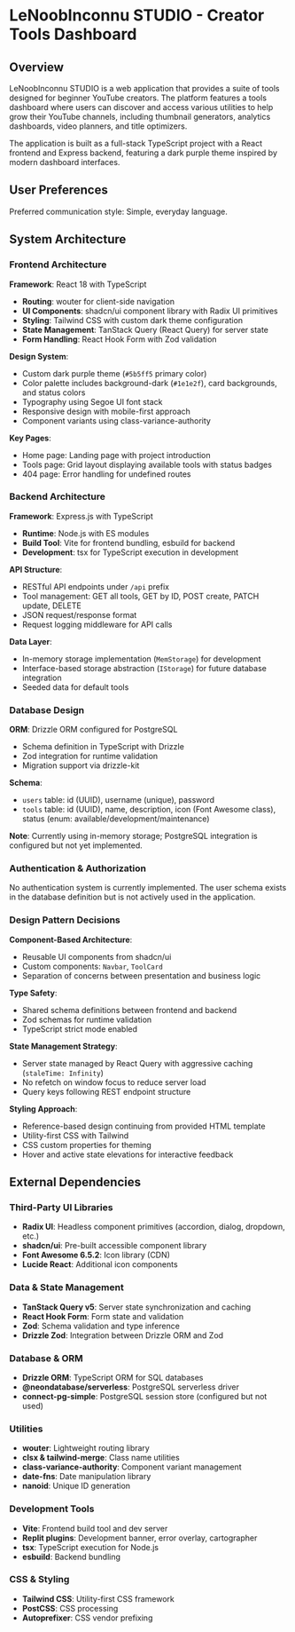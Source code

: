 # LeNoobInconnu STUDIO - Creator Tools Dashboard

## Overview

LeNoobInconnu STUDIO is a web application that provides a suite of tools designed for beginner YouTube creators. The platform features a tools dashboard where users can discover and access various utilities to help grow their YouTube channels, including thumbnail generators, analytics dashboards, video planners, and title optimizers.

The application is built as a full-stack TypeScript project with a React frontend and Express backend, featuring a dark purple theme inspired by modern dashboard interfaces.

## User Preferences

Preferred communication style: Simple, everyday language.

## System Architecture

### Frontend Architecture

**Framework**: React 18 with TypeScript
- **Routing**: wouter for client-side navigation
- **UI Components**: shadcn/ui component library with Radix UI primitives
- **Styling**: Tailwind CSS with custom dark theme configuration
- **State Management**: TanStack Query (React Query) for server state
- **Form Handling**: React Hook Form with Zod validation

**Design System**:
- Custom dark purple theme (`#5b5ff5` primary color)
- Color palette includes background-dark (`#1e1e2f`), card backgrounds, and status colors
- Typography using Segoe UI font stack
- Responsive design with mobile-first approach
- Component variants using class-variance-authority

**Key Pages**:
- Home page: Landing page with project introduction
- Tools page: Grid layout displaying available tools with status badges
- 404 page: Error handling for undefined routes

### Backend Architecture

**Framework**: Express.js with TypeScript
- **Runtime**: Node.js with ES modules
- **Build Tool**: Vite for frontend bundling, esbuild for backend
- **Development**: tsx for TypeScript execution in development

**API Structure**:
- RESTful API endpoints under `/api` prefix
- Tool management: GET all tools, GET by ID, POST create, PATCH update, DELETE
- JSON request/response format
- Request logging middleware for API calls

**Data Layer**:
- In-memory storage implementation (`MemStorage`) for development
- Interface-based storage abstraction (`IStorage`) for future database integration
- Seeded data for default tools

### Database Design

**ORM**: Drizzle ORM configured for PostgreSQL
- Schema definition in TypeScript with Drizzle
- Zod integration for runtime validation
- Migration support via drizzle-kit

**Schema**:
- `users` table: id (UUID), username (unique), password
- `tools` table: id (UUID), name, description, icon (Font Awesome class), status (enum: available/development/maintenance)

**Note**: Currently using in-memory storage; PostgreSQL integration is configured but not yet implemented.

### Authentication & Authorization

No authentication system is currently implemented. The user schema exists in the database definition but is not actively used in the application.

### Design Pattern Decisions

**Component-Based Architecture**:
- Reusable UI components from shadcn/ui
- Custom components: `Navbar`, `ToolCard`
- Separation of concerns between presentation and business logic

**Type Safety**:
- Shared schema definitions between frontend and backend
- Zod schemas for runtime validation
- TypeScript strict mode enabled

**State Management Strategy**:
- Server state managed by React Query with aggressive caching (`staleTime: Infinity`)
- No refetch on window focus to reduce server load
- Query keys following REST endpoint structure

**Styling Approach**:
- Reference-based design continuing from provided HTML template
- Utility-first CSS with Tailwind
- CSS custom properties for theming
- Hover and active state elevations for interactive feedback

## External Dependencies

### Third-Party UI Libraries
- **Radix UI**: Headless component primitives (accordion, dialog, dropdown, etc.)
- **shadcn/ui**: Pre-built accessible component library
- **Font Awesome 6.5.2**: Icon library (CDN)
- **Lucide React**: Additional icon components

### Data & State Management
- **TanStack Query v5**: Server state synchronization and caching
- **React Hook Form**: Form state and validation
- **Zod**: Schema validation and type inference
- **Drizzle Zod**: Integration between Drizzle ORM and Zod

### Database & ORM
- **Drizzle ORM**: TypeScript ORM for SQL databases
- **@neondatabase/serverless**: PostgreSQL serverless driver
- **connect-pg-simple**: PostgreSQL session store (configured but not used)

### Utilities
- **wouter**: Lightweight routing library
- **clsx & tailwind-merge**: Class name utilities
- **class-variance-authority**: Component variant management
- **date-fns**: Date manipulation library
- **nanoid**: Unique ID generation

### Development Tools
- **Vite**: Frontend build tool and dev server
- **Replit plugins**: Development banner, error overlay, cartographer
- **tsx**: TypeScript execution for Node.js
- **esbuild**: Backend bundling

### CSS & Styling
- **Tailwind CSS**: Utility-first CSS framework
- **PostCSS**: CSS processing
- **Autoprefixer**: CSS vendor prefixing